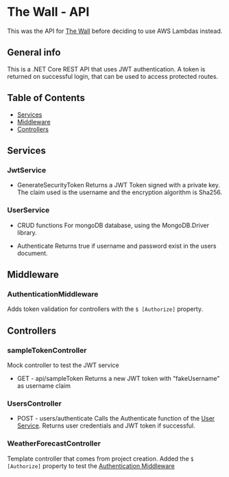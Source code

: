 # The Wall - API
This was the API for [The Wall](https://github.com/AnaVomvylas/the-wall) before deciding to use AWS Lambdas instead.

## General info
This is a .NET Core REST API that uses JWT authentication. A token is returned on successful login, that can be used to access protected routes.

## Table of Contents
* [Services](#services)
* [Middleware](#middleware)
* [Controllers](#controllers)

## Services

### JwtService

* GenerateSecurityToken 
Returns a JWT Token signed with a private key. The claim used is the username and the encryption algorithm is Sha256.

### UserService

* CRUD functions 
For mongoDB database, using the MongoDB.Driver library.

* Authenticate
Returns true if username and password exist in the users document.

## Middleware

### AuthenticationMiddleware
Adds token validation for controllers with the ```$ [Authorize]``` property. 

## Controllers

### sampleTokenController
Mock controller to test the JWT service

* GET - api/sampleToken
Returns a new JWT token with "fakeUsername" as username claim

### UsersController

* POST - users/authenticate
Calls the Authenticate function of the [User Service](#userservice).
Returns user credentials and JWT token if successful.

### WeatherForecastController
Template controller that comes from project creation.
Added the ```$ [Authorize]``` property to test the [Authentication Middleware](#authenticationmiddleware)

